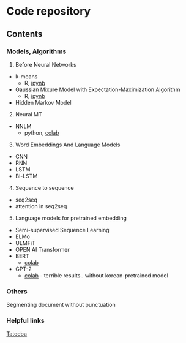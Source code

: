 
# Code repository

## Contents

### Models, Algorithms
1. Before Neural Networks
  - k-means
    - R, [ipynb](https://github.com/SpellOnYou/100_Days_of_ML_Code/blob/master/code/R/Kmeans-R.ipynb)
  - Gaussian Mixure Model with Expectation-Maximization Algorithm
    - R, [ipynb](https://github.com/SpellOnYou/100_Days_of_ML_Code/blob/master/code/R/GMM-EM.ipynb)
  - Hidden Markov Model
  
2. Neural MT
  - NNLM
    - python, [colab](https://github.com/SpellOnYou/100_Days_of_ML_Code/blob/master/code/Neural_Network_Language_Model_v2.ipynb)
  
3. Word Embeddings And Language Models
  - CNN
  - RNN
  - LSTM
  - Bi-LSTM
  
4. Sequence to sequence
  - seq2seq
  - attention in seq2seq
  
5. Language models for pretrained embedding
  - Semi-supervised Sequence Learning
  - ELMo
  - ULMFiT
  - OPEN AI Transformer
  - BERT
    - [colab](https://github.com/SpellOnYou/100_Days_of_ML_Code/blob/master/code/python/BERT_torch.ipynb)
  - GPT-2
    - [colab](https://github.com/SpellOnYou/100_Days_of_ML_Code/blob/master/code/python/GPT_2.ipynb) - terrible results.. without korean-pretrained model

### Others

Segmenting document without punctuation

### Helpful links

[Tatoeba](https://tatoeba.org/eng/)
